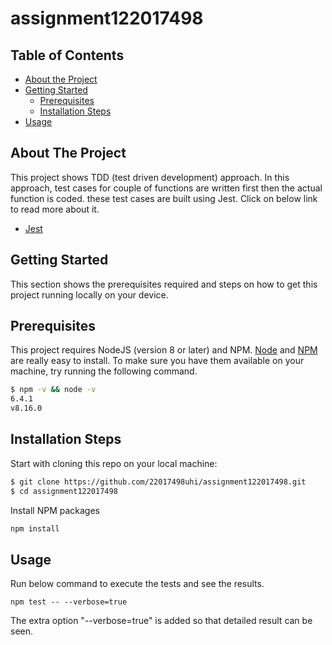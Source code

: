 # assignment122017498

<!-- TABLE OF CONTENTS -->
## Table of Contents

* [About the Project](#about-the-project)
* [Getting Started](#getting-started)
    * [Prerequisites](#prerequisites)
    * [Installation Steps](#installation)
* [Usage](#usage)




<!-- ABOUT THE PROJECT -->
## About The Project
This project shows TDD (test driven development) approach. In this approach, test cases for couple of functions are written first then the actual function is coded. these test cases are built using Jest. Click on below link to read more about it.
* [Jest](https://jestjs.io/)



<!-- GETTING STARTED -->
## Getting Started

This section shows the prerequisites required and steps on how to get this project running locally on your device.

## Prerequisites

This project requires NodeJS (version 8 or later) and NPM.
[Node](http://nodejs.org/) and [NPM](https://npmjs.org/) are really easy to install.
To make sure you have them available on your machine,
try running the following command.

```sh
$ npm -v && node -v
6.4.1
v8.16.0
```

## Installation Steps

Start with cloning this repo on your local machine:

```sh
$ git clone https://github.com/22017498uhi/assignment122017498.git
$ cd assignment122017498
```
Install NPM packages
```sh
npm install
```


<!-- USAGE EXAMPLES -->
## Usage
Run below command to execute the tests and see the results.
```
npm test -- --verbose=true
```

The extra option "--verbose=true" is added so that detailed result can be seen.


